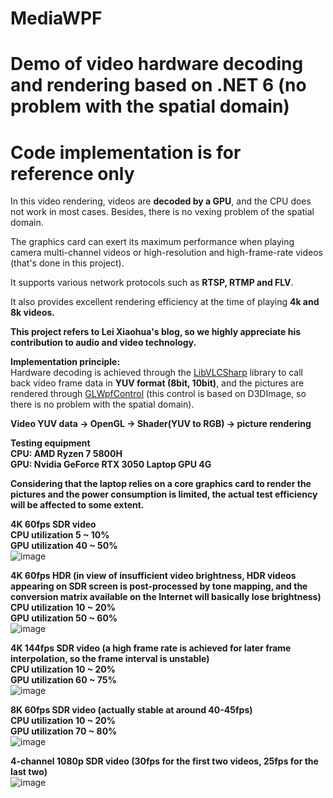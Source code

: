 # MediaWPF
# Demo of video hardware decoding and rendering based on .NET 6 (no problem with the spatial domain) 
# Code implementation is for reference only 
In this video rendering, videos are **decoded by a GPU**, and the CPU does not work in most cases. Besides, there is no vexing problem of the spatial domain. <br>

The graphics card can exert its maximum performance when playing camera multi-channel videos or high-resolution and high-frame-rate videos (that's done in this project).<br>

It supports various network protocols such as **RTSP, RTMP and FLV**.<br>

It also provides excellent rendering efficiency at the time of playing **4k and 8k videos.** <br>

**This project refers to Lei Xiaohua's blog, so we highly appreciate his contribution to audio and video technology.** 

**Implementation principle:**<br>
Hardware decoding is achieved through the [LibVLCSharp](https://code.videolan.org/videolan/LibVLCSharp) library to call back video frame data in **YUV format (8bit, 10bit)**, and the pictures are rendered through [GLWpfControl](https://github.com/opentk/GLWpfControl) (this control is based on D3DImage, so there is no problem with the spatial domain).<br> 

**Video YUV data -> OpenGL -> Shader(YUV to RGB) -> picture rendering** <br>

**Testing equipment**<br>
**CPU: AMD Ryzen 7 5800H**<br>
**GPU: Nvidia GeForce RTX 3050 Laptop GPU 4G**<br>

**Considering that the laptop relies on a core graphics card to render the pictures and the power consumption is limited, the actual test efficiency will be affected to some extent.** 

**4K 60fps SDR video** <br>
**CPU utilization 5 ~ 10%** <br>
**GPU utilization 40 ~ 50%** <br>
 ![image](https://user-images.githubusercontent.com/84434846/175889091-417ee743-86a8-449a-b276-39c425c23e0a.png)


**4K 60fps HDR (in view of insufficient video brightness, HDR videos appearing on SDR screen is post-processed by tone mapping, and the conversion matrix available on the Internet will basically lose brightness)** <br>
**CPU utilization 10 ~ 20%** <br>
**GPU utilization 50 ~ 60%** <br>
 ![image](https://user-images.githubusercontent.com/84434846/175889286-f808e55a-7ed0-44b7-bb94-069d5626b5f2.png)


**4K 144fps SDR video (a high frame rate is achieved for later frame interpolation, so the frame interval is unstable)** <br>
**CPU utilization 10 ~ 20%** <br>
**GPU utilization 60 ~ 75%** <br>
 ![image](https://user-images.githubusercontent.com/84434846/175889702-817eb4da-c223-4025-8d5f-36e7ba78cc7f.png)


**8K 60fps SDR video (actually stable at around 40-45fps)** <br>
**CPU utilization 10 ~ 20%** <br>
**GPU utilization 70 ~ 80%** <br>
 ![image](https://user-images.githubusercontent.com/84434846/175890181-96c9c438-3e3f-4726-9d03-4e3cefecd613.png)


**4-channel 1080p SDR video (30fps for the first two videos, 25fps for the last two)** <br>
![image](https://user-images.githubusercontent.com/84434846/175896535-fbe35026-5b4b-4643-b53a-8497589c2631.png)

